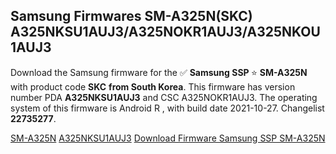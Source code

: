 <h2>Samsung Firmwares SM-A325N(SKC) A325NKSU1AUJ3/A325NOKR1AUJ3/A325NKOU1AUJ3</h2>
Download the Samsung firmware for the ✅ <strong>Samsung SSP </strong> ⭐ <strong>SM-A325N</strong> with product code <strong>SKC</strong> <strong> from South Korea</strong>. This firmware has version number PDA <strong>A325NKSU1AUJ3</strong> and CSC A325NOKR1AUJ3. The operating system of this firmware is Android R , with build date 2021-10-27. Changelist <strong>22735277</strong>.


[SM-A325N](https://samfirm.shop/samsung/model/SM-A325N)
[A325NKSU1AUJ3](https://samfirm.shop/samsung/pda/A325NKSU1AUJ3)
[Download Firmware Samsung SSP SM-A325N](https://samfirm.shop/samsung/firmware/468973)
